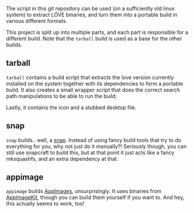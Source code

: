 The script in this git repository can be used (on a sufficiently old linux
system) to extract LÓVE binaries, and turn them into a portable build in
various different formats.

This project is split up into multiple parts, and each part is responsible for
a different build. Note that the `tarball` build is used as a base for the
other builds.

## tarball ##
`tarball` contains a build script that extracts the love version currently
installed on the system together with its dependencies to form a portable
build. It also creates a small wrapper script that does the correct search path
manipulations to be able to run the build.

Lastly, it contains the icon and a stubbed desktop file.

## snap ##
`snap` builds.. well, a [snap][]. Instead of using fancy build tools that try
to do everything for you, why not just do it manually?! Seriously though, you
can still use snapcraft to build this, but at that point it just acts like a
fancy mksquashfs, and an extra dependency at that.

## appimage ##
`appimage` builds [AppImages][AppImage], unsurprisingly. It uses binaries from
[AppImageKit][], though you can build them yourself if you want to. And hey,
this actually seems to work, too!

[snap]: http://snapcraft.io/
[AppImage]: http://appimage.org/
[AppImageKit]: https://github.com/probonopd/AppImageKit
